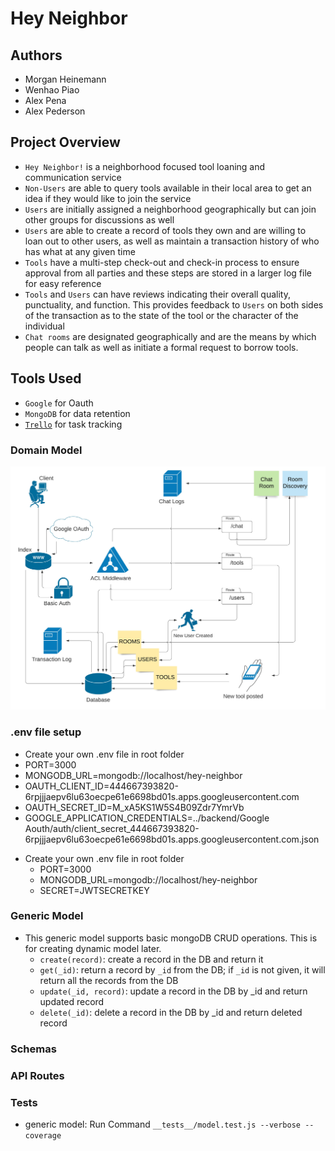 # Hey Neighbor

## Authors

- Morgan Heinemann
- Wenhao Piao
- Alex Pena
- Alex Pederson

## Project Overview

- `Hey Neighbor!` is a neighborhood focused tool loaning and communication service
- `Non-Users` are able to query tools available in their local area to get an idea if they would like to join the service
- `Users` are initially assigned a neighborhood geographically but can join other groups for discussions as well
- `Users` are able to create a record of tools they own and are willing to loan out to other users, as well as maintain a transaction history of who has what at any given time
- `Tools` have a multi-step check-out and check-in process to ensure approval from all parties and these steps are stored in a larger log file for easy reference
- `Tools` and `Users` can have reviews indicating their overall quality, punctuality, and function. This provides feedback to `Users` on both sides of the transaction as to the state of the tool or the character of the individual
- `Chat rooms` are designated geographically and are the means by which people can talk as well as initiate a formal request to borrow tools.

## Tools Used

- `Google` for Oauth
- `MongoDB` for data retention
- [`Trello`](https://trello.com/b/57y9roix/team-401d35) for task tracking

### Domain Model

![domain model UML](assets/Domain-model.jpeg)

### .env file setup
* Create your own .env file in root folder
* PORT=3000
* MONGODB_URL=mongodb://localhost/hey-neighbor
* OAUTH_CLIENT_ID=444667393820-6rpjjjaepv6lu63oecpe61e6698bd01s.apps.googleusercontent.com
* OAUTH_SECRET_ID=M_xA5KS1W5S4B09Zdr7YmrVb
* GOOGLE_APPLICATION_CREDENTIALS=../backend/Google Aouth/auth/client_secret_444667393820-6rpjjjaepv6lu63oecpe61e6698bd01s.apps.googleusercontent.com.json

- Create your own .env file in root folder
  - PORT=3000
  - MONGODB_URL=mongodb://localhost/hey-neighbor
  - SECRET=JWTSECRETKEY

### Generic Model

- This generic model supports basic mongoDB CRUD operations. This is for creating dynamic model later.
  - `create(record)`: create a record in the DB and return it
  - `get(_id)`: return a record by `_id` from the DB; if `_id` is not given, it will return all the records from the DB
  - `update(_id, record)`: update a record in the DB by _id and return updated record
  - `delete(_id)`: delete a record in the DB by _id and return deleted record

### Schemas

### API Routes

### Tests

- generic model: Run Command `__tests__/model.test.js --verbose --coverage`
